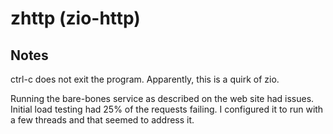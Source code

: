 # zhttp (zio-http)

## Notes

ctrl-c does not exit the program. Apparently, this is a quirk of zio.

Running the bare-bones service as described on the web site had issues. Initial load testing had 25% of the requests failing. I configured it to run with a few threads and that seemed to address it.
